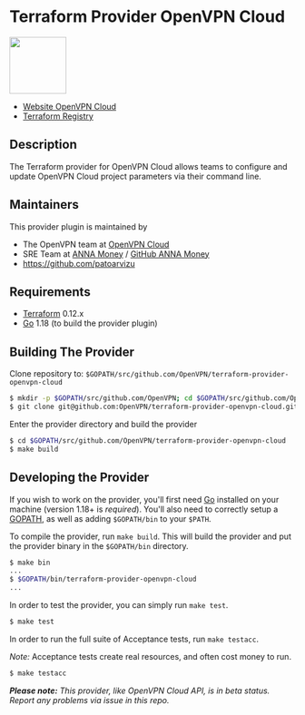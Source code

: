 Terraform Provider OpenVPN Cloud
==================
<img src="https://upload.wikimedia.org/wikipedia/commons/thumb/f/f5/OpenVPN_logo.svg/2560px-OpenVPN_logo.svg.png" width="100px">

- [Website OpenVPN Cloud](https://openvpn.net/cloud-vpn/)
- [Terraform Registry](https://registry.terraform.io/providers/OpenVPN/openvpn-cloud/latest)

Description
-----------

The Terraform provider for OpenVPN Cloud allows teams to configure and update OpenVPN Cloud project parameters via their command line.

Maintainers
-----------

This provider plugin is maintained by 
-	The OpenVPN team at [OpenVPN Cloud](https://openvpn.net/cloud-vpn/)
-	SRE Team at [ANNA Money](https://anna.money/) / [GitHub ANNA Money](http://github.com/anna-money/)
-   https://github.com/patoarvizu

Requirements
------------

-	[Terraform](https://www.terraform.io/downloads.html) 0.12.x
-	[Go](https://golang.org/doc/install) 1.18 (to build the provider plugin)

Building The Provider
---------------------

Clone repository to: `$GOPATH/src/github.com/OpenVPN/terraform-provider-openvpn-cloud`

```sh
$ mkdir -p $GOPATH/src/github.com/OpenVPN; cd $GOPATH/src/github.com/OpenVPN
$ git clone git@github.com:OpenVPN/terraform-provider-openvpn-cloud.git
```

Enter the provider directory and build the provider

```sh
$ cd $GOPATH/src/github.com/OpenVPN/terraform-provider-openvpn-cloud
$ make build
```

Developing the Provider
---------------------------

If you wish to work on the provider, you'll first need [Go](http://www.golang.org) installed on your machine (version 1.18+ is *required*). You'll also need to correctly setup a [GOPATH](http://golang.org/doc/code.html#GOPATH), as well as adding `$GOPATH/bin` to your `$PATH`.

To compile the provider, run `make build`. This will build the provider and put the provider binary in the `$GOPATH/bin` directory.

```sh
$ make bin
...
$ $GOPATH/bin/terraform-provider-openvpn-cloud
...
```

In order to test the provider, you can simply run `make test`.

```sh
$ make test
```

In order to run the full suite of Acceptance tests, run `make testacc`.

*Note:* Acceptance tests create real resources, and often cost money to run.

```sh
$ make testacc
```

_**Please note:** This provider, like OpenVPN Cloud API, is in beta status. Report any problems via issue in this repo._

